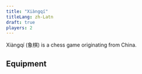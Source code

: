 ```yaml
---
title: "Xiàngqí"
titleLang: zh-Latn
draft: true
players: 2
---
```


<p class="lead"><span lang="zh-Latn" class="proper-noun">Xiàngqí</span> (<span lang="zh">象棋</span>) is a chess game originating from China.</p>

<!-- excerpt -->

## Equipment
